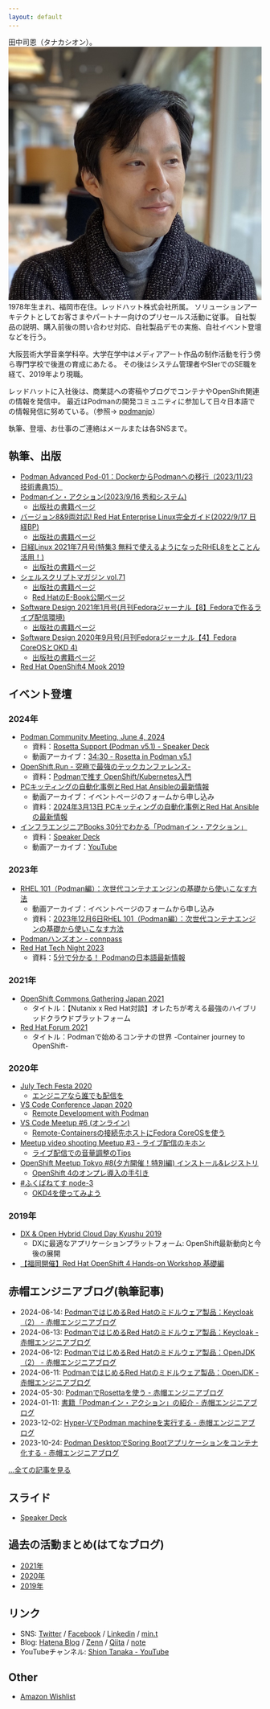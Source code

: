 ```yaml
---
layout: default
---
```


田中司恩（タナカシオン）。<img class="profile-picture" src="/assets/img/profile.png">1978年生まれ、福岡市在住。レッドハット株式会社所属。
ソリューションアーキテクトとしてお客さまやパートナー向けのプリセールス活動に従事。
自社製品の説明、購入前後の問い合わせ対応、自社製品デモの実施、自社イベント登壇などを行う。

大阪芸術大学音楽学科卒。大学在学中はメディアアート作品の制作活動を行う傍ら専門学校で後進の育成にあたる。
その後はシステム管理者やSIerでのSE職を経て、2019年より現職。

レッドハットに入社後は、商業誌への寄稿やブログでコンテナやOpenShift関連の情報を発信中。
最近はPodmanの開発コミュニティに参加して日々日本語での情報発信に努めている。（参照→
[podmanjp](https://twitter.com/podman_jp)）

執筆、登壇、お仕事のご連絡はメールまたは各SNSまで。

## 執筆、出版
- [Podman Advanced Pod-01：DockerからPodmanへの移行（2023/11/23 技術書典15）](https://techbookfest.org/product/sCq1qpfKnLLNRzaKCEJTi9)
- [Podmanイン・アクション(2023/9/16 秀和システム)](https://www.amazon.co.jp/dp/B0CHVF8Y8F)
  - [出版社の書籍ページ](https://www.shuwasystem.co.jp/book/9784798070209.html)
- [バージョン8&9両対応! Red Hat Enterprise Linux完全ガイド(2022/9/17 日経BP)](https://www.amazon.co.jp/dp/B0BF4DVCN3)
  - [出版社の書籍ページ](https://info.nikkeibp.co.jp/media/LIN/atcl/books/082200035/)
- [日経Linux 2021年7月号(特集3 無料で使えるようになったRHEL8をとことん活用！)](https://www.amazon.co.jp/dp/B096RT3GWH/) 
  - [出版社の書籍ページ](https://info.nikkeibp.co.jp/media/LIN/atcl/mag/053100063/)
- [シェルスクリプトマガジン vol.71](https://www.amazon.co.jp/dp/4904807685)
  - [出版社の書籍ページ](https://shell-mag.com/vol-71/)
  - [Red HatのE-Book公開ページ](https://www.redhat.com/ja/engage/shell-script-magazine-s-202105281112)
- [Software Design 2021年1月号(月刊Fedoraジャーナル【8】Fedoraで作るライブ配信環境)](https://www.amazon.co.jp/dp/B08Q82B3Y5/)
  - [出版社の書籍ページ](https://gihyo.jp/magazine/SD/archive/2021/202101)
- [Software Design 2020年9月号(月刊Fedoraジャーナル【4】Fedora CoreOSとOKD 4)](https://www.amazon.co.jp/dp/B08F7H8WTY/)
  - [出版社の書籍ページ](https://gihyo.jp/magazine/SD/archive/2020/202009)
- [Red Hat OpenShift4 Mook 2019](http://redhat.lookbookhq.com/OCP4Intro_Mook)

## イベント登壇
### 2024年
- [Podman Community Meeting, June 4, 2024](https://podman.io/community)
  - 資料：[Rosetta Support (Podman v5.1) - Speaker Deck](https://speakerdeck.com/tnk4on/rosetta-support-podman-v5-dot-1)
  - 動画アーカイブ：[34:30 - Rosetta in Podman v5.1](https://www.youtube.com/watch?v=YTLIrvmI1t4&t=2070s)
- [OpenShift.Run - 究極で最強のテックカンファレンス-](https://openshift.connpass.com/event/310201/)
  - 資料：[Podmanで推す OpenShift/Kubernetes入門](https://speakerdeck.com/tnk4on/introduction-to-openshift-by-podman)
- [PCキッティングの自動化事例とRed Hat Ansibleの最新情報](https://www.redhat.com/ja/events/webinar/pc-automation-rh-ansible)
  - 動画アーカイブ：イベントページのフォームから申し込み
  - 資料：[2024年3月13日 PCキッティングの自動化事例とRed Hat Ansibleの最新情報](https://www.redhat.com/tracks/l/2024-3-13-pc-red-hat)
- [インフラエンジニアBooks 30分でわかる「Podmanイン・アクション」](https://infra-eng-books.connpass.com/event/303884/)
  - 資料：[Speaker Deck](https://speakerdeck.com/tnk4on/infra-engineer-books-podman-in-action)
  - 動画アーカイブ：[YouTube](https://youtu.be/ufTrB576A1U)

### 2023年
- [RHEL 101（Podman編）：次世代コンテナエンジンの基礎から使いこなす方法](https://www.redhat.com/ja/events/webinar/master-next-gen-container-engine)
  - 動画アーカイブ：イベントページのフォームから申し込み
  - 資料：[2023年12月6日RHEL 101（Podman編）：次世代コンテナエンジンの基礎から使いこなす方法](https://tracks.redhat.com/l/2023-12-6-rhel-101-p)
- [Podmanハンズオン - connpass](https://redhat-open.connpass.com/event/295799/)
- [Red Hat Tech Night 2023](https://ossbyredhat.connpass.com/event/297927/)
  - 資料：[5分で分かる！ Podmanの日本語最新情報](https://speakerdeck.com/tnk4on/podmans-latest-news-in-japanese-at-5-min)

### 2021年
- [OpenShift Commons Gathering Japan 2021](https://www.redhat.com/ja/explore/openshift/commons-gathering-ja)
  - タイトル：【Nutanix x Red Hat対談】オレたちが考える最強のハイブリッドクラウドプラットフォーム
- [Red Hat Forum 2021](https://www.redhat.com/ja/red-hat-forum-apac-2021)
  - タイトル：Podmanで始めるコンテナの世界 -Container journey to OpenShift-

### 2020年
- [July Tech Festa 2020](https://techfesta.connpass.com/event/175611/)
  - [エンジニアなら誰でも配信を](https://speakerdeck.com/tnk4on/serial-experiments-live)
- [VS Code Conference Japan 2020](https://vscode.connpass.com/event/184441/)
  - [Remote Development with Podman](https://speakerdeck.com/tnk4on/remote-development-with-podman)
- [VS Code Meetup #6 (オンライン)](https://vscode.connpass.com/event/176699/)
  - [Remote-Containersの接続先ホストにFedora CoreOSを使う](https://speakerdeck.com/tnk4on/using-fedora-coreos-for-remote-containers)
- [Meetup video shooting Meetup #3 - ライブ配信のキホン](https://mvsmjp.connpass.com/event/174780/)
  - [ライブ配信での音量調整のTips](https://speakerdeck.com/tnk4on/tips-for-volume-control-on-live-broadcast)
- [OpenShift Meetup Tokyo #8(夕方開催！特別編) インストール&レジストリ](https://openshift.connpass.com/event/174128/)
  - [OpenShift 4のオンプレ導入の手引き](https://speakerdeck.com/tnk4on/install-ocp4-on-premises)<!-- OpenShiftをオンプレ環境に導入したいという要望は多くあると思います。そこで、OpenShift 4で提供されているUPIの手順を紹介します。インストール方法については一番基本的なベアメタルへの導入方法を解説します。また、プロキシや制限環境への導入のほか、自分で使えるお試し環境としてOKD4の導入についても紹介します。 -->
- [#ふくばねてす node-3](https://fukubernetes.connpass.com/event/159429/)
  - [OKD4を使ってみよう](https://speakerdeck.com/tnk4on/lets-use-okd4)

### 2019年
- [DX & Open Hybrid Cloud Day Kyushu 2019](https://events.redhat.com/profile/form/index.cfm?PKformID=0x85843abcd)
  - DXに最適なアプリケーションプラットフォーム: OpenShift最新動向と今後の展開<!-- DXを実現する上で基盤となるITシステムにおいて、データやデジタル技術の活用が可能かどうかが重要です。また、要求や変化に迅速に対応できるデリバリースピードこそが、新たな価値創出の原点となります。本セッションでは、これらを実現するためのアプリケーションプラットフォームである、OpenShift Container Platform（OCP）についてお話しします。さらに、OCPの最新情報及び今後のロードマップについてご紹介します。 -->
- [【福岡開催】Red Hat OpenShift 4 Hands-on Workshop 基礎編](https://events.redhat.com/profile/form/index.cfm?PKformID=0x86280abcd)

## 赤帽エンジニアブログ(執筆記事)
- 2024-06-14: [PodmanではじめるRed Hatのミドルウェア製品：Keycloak（2） - 赤帽エンジニアブログ](https://rheb.hatenablog.com/entry/podman-mw-keycloak-2)
- 2024-06-13: [PodmanではじめるRed Hatのミドルウェア製品：Keycloak - 赤帽エンジニアブログ](https://rheb.hatenablog.com/entry/podman-mw-keycloak)
- 2024-06-12: [PodmanではじめるRed Hatのミドルウェア製品：OpenJDK（2） - 赤帽エンジニアブログ](https://rheb.hatenablog.com/entry/podman-mw-openjdk-2)
- 2024-06-11: [PodmanではじめるRed Hatのミドルウェア製品：OpenJDK - 赤帽エンジニアブログ](https://rheb.hatenablog.com/entry/podman-mw-openjdk)
- 2024-05-30: [PodmanでRosettaを使う - 赤帽エンジニアブログ](https://rheb.hatenablog.com/entry/podman-rosetta)
- 2024-01-11: [書籍「Podmanイン・アクション」の紹介 - 赤帽エンジニアブログ](https://rheb.hatenablog.com/entry/podman-in-action-ja)
- 2023-12-02: [Hyper-VでPodman machineを実行する - 赤帽エンジニアブログ](https://rheb.hatenablog.com/entry/podman-machine-on-hyperv)
- 2023-10-24: [Podman DesktopでSpring Bootアプリケーションをコンテナ化する - 赤帽エンジニアブログ](https://rheb.hatenablog.com/entry/containerize-spring-boot-application-podman-desktop)

[...全ての記事を見る](./rheb.html)

## スライド
- [Speaker Deck](https://speakerdeck.com/tnk4on)

## 過去の活動まとめ(はてなブログ)
- [2021年](https://tnk4on.hatenablog.com/entry/2021/01/01/000000)
- [2020年](https://tnk4on.hatenablog.com/entry/2020/12/31/000000)
- [2019年](https://tnk4on.hatenablog.com/entry/2019/12/31/000000)

## リンク
- SNS: [Twitter](https://twitter.com/tnk4on) / [Facebook](https://www.facebook.com/tnk4on) / [Linkedin](https://www.linkedin.com/in/tnk4on/) / [min.t](https://min.togetter.com/id/tnk4on)
- Blog: [Hatena Blog](https://tnk4on.hatenablog.com/) / [Zenn](https://zenn.dev/tnk4on) / [Qiita](https://qiita.com/tnk4on) / [note](https://note.com/tnk4on) 
- YouTubeチャンネル: [Shion Tanaka - YouTube](https://www.youtube.com/@tnk4on)

## Other
- [Amazon Wishlist](https://www.amazon.co.jp/hz/wishlist/ls/287KX2D6E940M)
